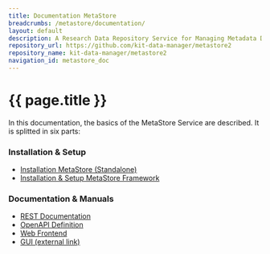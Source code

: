 ```yaml
---
title: Documentation MetaStore
breadcrumbs: /metastore/documentation/
layout: default
description: A Research Data Repository Service for Managing Metadata Documents based on JSON or XML.
repository_url: https://github.com/kit-data-manager/metastore2
repository_name: kit-data-manager/metastore2
navigation_id: metastore_doc
---
```


# {{ page.title }} 

In this documentation, the basics of the MetaStore Service are described. 
It is splitted in six parts:
### Installation & Setup
- [Installation MetaStore (Standalone)](installation/index.html)
- [Installation & Setup MetaStore Framework](installation/setup-server.html)

### Documentation & Manuals
- [REST Documentation](REST/index.html)
- [OpenAPI Definition](api-docs.html)
- [Web Frontend](frontend/index.html)
- [GUI (external link)](https://kit-data-manager.github.io/metastore2)
